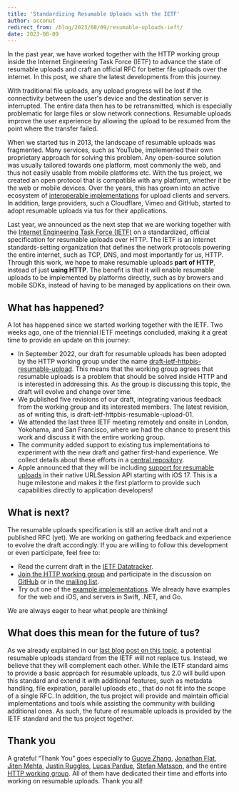 ```yaml
---
title: 'Standardizing Resumable Uploads with the IETF'
author: acconut
redirect_from: /blog/2023/08/09/resumable-uploads-ieft/
date: 2023-08-09
---
```


In the past year, we have worked together with the HTTP working group inside the Internet Engineering Task Force (IETF) to advance the state of resumable uploads and craft an official RFC for better file uploads over the internet. In this post, we share the latest developments from this journey.

With traditional file uploads, any upload progress will be lost if the connectivity between the user's device and the destination server is interrupted. The entire data then has to be retransmitted, which is especially problematic for large files or slow network connections. Resumable uploads improve the user experience by allowing the upload to be resumed from the point where the transfer failed.

When we started tus in 2013, the landscape of resumable uploads was fragmented. Many services, such as YouTube, implemented their own proprietary approach for solving this problem. Any open-source solution was usually tailored towards one platform, most commonly the web, and thus not easily usable from mobile platforms etc. With the tus project, we created an open protocol that is compatible with any platform, whether it be the web or mobile devices. Over the years, this has grown into an active ecosystem of [interoperable implementations](https://tus.io/implementations) for upload clients and servers. In addition, large providers, such a Cloudflare, Vimeo and GitHub, started to adopt resumable uploads via tus for their applications.

Last year, we announced as the next step that we are working together with the [Internet Engineering Task Force (IETF)](https://www.ietf.org/) on a standardized, official specification for resumable uploads over HTTP. The IETF is an internet standards-setting organization that defines the network protocols powering the entire internet, such as TCP, DNS, and most importantly for us, HTTP. Through this work, we hope to make resumable uploads **part of HTTP**, instead of just **using HTTP**. The benefit is that it will enable resumable uploads to be implemented by platforms directly, such as by browers and mobile SDKs, instead of having to be managed by applications on their own.

## What has happened?

A lot has happened since we started working together with the IETF. Two weeks ago, one of the triennial IETF meetings concluded, making it a great time to provide an update on this journey:

- In September 2022, our draft for resumable uploads has been adopted by the HTTP working group under the name [draft-ietf-httpbis-resumable-upload](https://datatracker.ietf.org/doc/draft-ietf-httpbis-resumable-upload/). This means that the working group agrees that resumable uploads is a problem that should be solved inside HTTP and is interested in addressing this. As the group is discussing this topic, the draft will evolve and change over time.
- We published five revisions of our draft, integrating various feedback from the working group and its interested members. The latest revision, as of writing this, is draft-ietf-httpbis-resumable-upload-01.
- We attended the last three IETF meeting remotely and onsite in London, Yokohama, and San Francisco, where we had the chance to present this work and discuss it with the entire working group.
- The community added support to existing tus implementations to experiment with the new draft and gather first-hand experience. We collect details about these efforts in a [central repository](https://github.com/tus/draft-example/).
- Apple announced that they will be including [support for resumable uploads](https://developer.apple.com/videos/play/wwdc2023/10006/) in their native URLSession API starting with iOS 17. This is a huge milestone and makes it the first platform to provide such capabilities directly to application developers!

## What is next?

The resumable uploads specification is still an active draft and not a published RFC (yet). We are working on gathering feedback and experience to evolve the draft accordingly. If you are willing to follow this development or even participate, feel free to:

- Read the current draft in the [IETF Datatracker](https://datatracker.ietf.org/doc/draft-ietf-httpbis-resumable-upload/).
- [Join the HTTP working group](https://httpwg.org/about/) and participate in the discussion on [GitHub](https://github.com/httpwg/http-extensions/labels/resumable-upload) or in the [mailing list](https://lists.w3.org/Archives/Public/ietf-http-wg/).
- Try out one of the [example implementations](https://github.com/tus/draft-example/). We already have examples for the web and iOS, and servers in Swift, .NET, and Go.

We are always eager to hear what people are thinking!

## What does this mean for the future of tus?

As we already explained in our [last blog post on this topic](/blog/2022/02/24/tus-v2), a potential resumable uploads standard from the IETF will not replace tus. Instead, we believe that they will complement each other. While the IETF standard aims to provide a basic approach for resumable uploads, tus 2.0 will build upon this standard and extend it with additional features, such as metadata handling, file expiration, parallel uploads etc., that do not fit into the scope of a single RFC. In addition, the tus project will provide and maintain official implementations and tools while assisting the community with building additional ones. As such, the future of resumable uploads is provided by the IETF standard and the tus project together.

## Thank you

A grateful “Thank You” goes especially to [Guoye Zhang](https://github.com/guoye-zhang), [Jonathan Flat](https://github.com/jrflat), [Jiten Mehta](https://github.com/jitenmehta), [Justin Ruggles](https://github.com/justinruggles), [Lucas Pardue](https://github.com/LPardue), [Stefan Matsson](https://github.com/smatsson), and the entire [HTTP working group](https://httpwg.org/). All of them have dedicated their time and efforts into working on resumable uploads. Thank you all!
